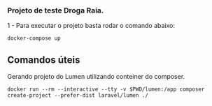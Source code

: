 ### Projeto de teste Droga Raia.

1 - Para executar o projeto basta rodar o comando abaixo:

	docker-compose up


## Comandos úteis

Gerando projeto do Lumen utilizando conteiner do composer.

	docker run --rm --interactive --tty -v $PWD/lumen:/app composer create-project --prefer-dist laravel/lumen ./

